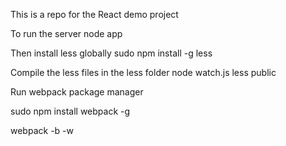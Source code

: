 This is a repo for the React demo project

To run the server
node app

Then  install less globally
sudo npm install -g less

Compile the less files in the less folder
node watch.js less public

Run webpack package manager

sudo npm install webpack -g

webpack -b -w
